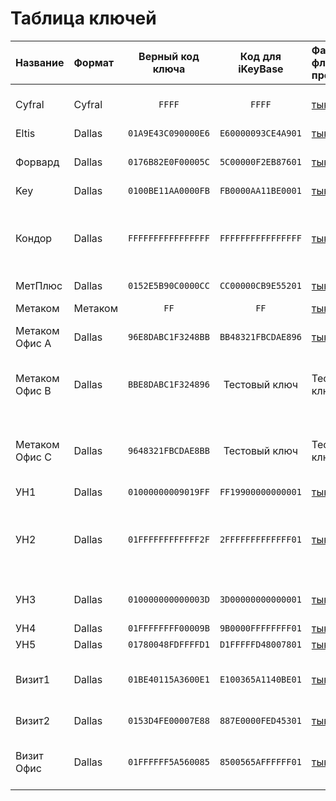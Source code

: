 # Таблица ключей
|Название      |Формат |Верный код ключа  |Код для iKeyBase  |Файл для флиппера(не проверяется)|Проверено мной?|Работает у меня?  |Примечание                                             |
|:-------------|:------|:----------------:|:----------------:|:--------------------------------|:-------------:|:----------------:|:------------------------------------------------------|
|Cyfral        |Cyfral |`FFFF`            |`FFFF`            |[тык](/StarButton/Cyfral.ibtn)   |Нет            |Не будет проверено|Не проверю, т.к. нет заготовок                         |
|Eltis         |Dallas |`01A9E43C090000E6`|`E60000093CE4A901`|[тык](/StarButton/ELTIS.ibtn)    |Нет (будет)    |---               |                                                       |
|Форвард       |Dallas |`0176B82E0F00005C`|`5C00000F2EB87601`|[тык](/StarButton/Forward.ibtn)  |Нет            |Не будет проверено|Не проверю, т.к. нет домофонов                         |
|Key           |Dallas |`0100BE11AA0000FB`|`FB0000AA11BE0001`|[тык](/StarButton/KEY.ibtn)      |Нет (будет)    |---               |                                                       |
|Кондор        |Dallas |`FFFFFFFFFFFFFFFF`|`FFFFFFFFFFFFFFFF`|[тык](/StarButton/Kondor.ibtn)   |Нет            |Не будет проверено|Не проверю, т.к. нет домофонов, крайне сомнительный код|
|МетПлюс       |Dallas |`0152E5B90C0000CC`|`CC00000CB9E55201`|[тык](/StarButton/METplus.ibtn)  |Нет (будет)    |---               |                                                       |
|Метаком       |Метаком|`FF`              |`FF`              |[тык](/StarButton/Metakom.ibtn)  |Нет            |Не будет проверено|                                                       |
|Метаком Офис A|Dallas |`96E8DABC1F3248BB`|`BB48321FBCDAE896`|[тык](/StarButton/OfficeMet.ibtn)|Нет (будет)    |---               |                                                       |
|Метаком Офис B|Dallas |`BBE8DABC1F324896`|Тестовый ключ     |Тестовый ключ                    |Нет (будет)    |---               |ЭТО - ТЕСТОВАЯ ВЕРСИЯ КЛЮЧА, НЕ ПРОВЕРЕННАЯ            |
|Метаком Офис C|Dallas |`9648321FBCDAE8BB`|Тестовый ключ     |Тестовый ключ                    |Нет (будет)    |---               |ЭТО - ТЕСТОВАЯ ВЕРСИЯ КЛЮЧА, НЕ ПРОВЕРЕННАЯ            |
|УН1           |Dallas |`01000000009019FF`|`FF19900000000001`|[тык](/StarButton/Un1st.ibtn)    |Нет (будет)    |---               |                                                       |
|УН2           |Dallas |`01FFFFFFFFFFFF2F`|`2FFFFFFFFFFFFF01`|[тык](/StarButton/Un2st.ibtn)    |Да             |Да                |Мой любимый ключ. Мк2003.1, Маршалы, Райкманы и т.п.   |
|УН3           |Dallas |`010000000000003D`|`3D00000000000001`|[тык](/StarButton/Un3st.ibtn)    |Да             |Да                |Маршалы, Райкманы и т.п.                               |
|УН4           |Dallas |`01FFFFFFFF00009B`|`9B0000FFFFFFFF01`|[тык](/StarButton/Un4st.ibtn)    |Нет (будет)    |---               |                                                       | 
|УН5           |Dallas |`01780048FDFFFFD1`|`D1FFFFFD48007801`|[тык](/StarButton/Un5st.ibtn)    |Нет (будет)    |---               |                                                       |
|Визит1        |Dallas |`01BE40115A3600E1`|`E100365A1140BE01`|[тык](/StarButton/VIZ.ibtn)      |Да             |Да                |Проверено на см100, н100, см101 (с антифильтром)       |
|Визит2        |Dallas |`0153D4FE00007E88`|`887E0000FED45301`|[тык](/StarButton/VIZ2.ibtn)     |Да (частично)  |Нет (дополню)     |Почти не проверял                                      |
|Визит Офис    |Dallas |`01FFFFFF5A560085`|`8500565AFFFFFF01`|[тык](/StarButton/VizOff.ibtn)   |Нет (будет)    |---               |Танцуем с бубнами вокруг этого ключа                   |
